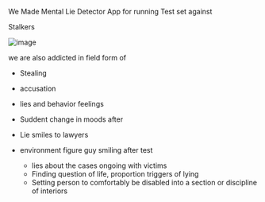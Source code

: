 

We Made Mental Lie Detector
App
for running Test set against

Stalkers




![image](https://github.com/user-attachments/assets/f0c11490-b5fd-4ad3-b2fd-e3a86dd5c5b7)



we are also addicted in field form of

- Stealing
- accusation
- lies and behavior feelings
- Suddent change in moods after
- Lie smiles to lawyers
- environment  figure guy smiling after
  test

  - lies about the cases ongoing with victims
  - Finding question of life, proportion triggers of lying
  - Setting person to comfortably be disabled into a section or discipline of interiors
